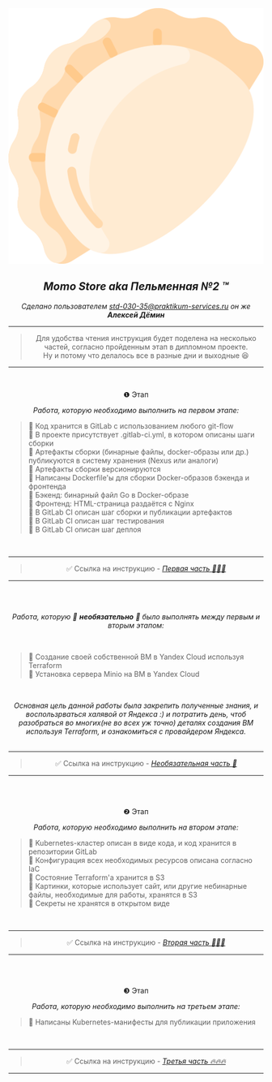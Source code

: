 
<div align="center"> 

![](/images/logo.png)  

##  *Momo Store aka Пельменная №2 &trade;* 



*Сделано пользователем *std-030-35@praktikum-services.ru* он же **Алексей Дёмин***



---

> Для удобства чтения инструкция будет поделена на несколько частей, согласно пройденным этап в дипломном проекте.  
Ну и потому что делалось все в разные дни и выходные 😆   
---  
<br>

</div>
<div align="center">

❶ Этап

*Работа, которую необходимо выполнить на первом этапе:*
<br>

</div>

> 🔎 Код хранится в GitLab с использованием любого git-flow  
> 🔎 В проекте присутствует .gitlab-ci.yml, в котором описаны шаги сборки  
> 🔎 Артефакты сборки (бинарные файлы, docker-образы или др.) публикуются в систему хранения (Nexus или аналоги)  
> 🔎 Артефакты сборки версионируются  
> 🔎 Написаны Dockerfile'ы для сборки Docker-образов бэкенда и фронтенда  
> 🔎 Бэкенд: бинарный файл Go в Docker-образе  
> 🔎 Фронтенд: HTML-страница раздаётся с Nginx  
> 🔎 В GitLab CI описан шаг сборки и публикации артефактов  
> 🔎 В GitLab CI описан шаг тестирования  
> 🔎 В GitLab CI описан шаг деплоя  

<br> 

<div align="center"> 

---  
> ✅ Ссылка на инструкцию -  *[Первая часть 🚀🚀🚀 ](./Readme/README-Stage-1.md)*  
---
</div>  

<br> <br> 

<div align="center">

*Работа, которую 🙈 **необязательно** 🙈 было выполнять между первым и вторым этапом:*  

<br>

</div>

> 🔎 Создание своей собственной ВМ в Yandex Cloud используя Terraform   
> 🔎 Установка сервера Minio на ВМ в Yandex Cloud  

<br>

<div align="center">

*Основная цель данной работы была закрепить полученные знания, и воспользрваться халявой от Яндекса :) и потратить день, чтоб разобраться во многих(не во всех уж точно) деталях создания ВМ используя Terraform, и ознакомиться с провайдером Яндекса.*
<br>
<br>

</div>

<div align="center"> 

---  
> ✅ Ссылка на инструкцию -  *[Необязательная часть 🌝](./Readme/README-Stage-1.5.md)*  
---
</div>  
<br><br>

<div align="center">

❷ Этап

*Работа, которую необходимо выполнить на втором этапе:*
<br>

</div>

> 🔎 Kubernetes-кластер описан в виде кода, и код хранится в репозитории GitLab   
> 🔎 Конфигурация всех необходимых ресурсов описана согласно IaC    
> 🔎 Состояние Terraform'а хранится в S3  
> 🔎 Картинки, которые использует сайт, или другие небинарные файлы, необходимые для работы, хранятся в S3   
> 🔎 Секреты не хранятся в открытом виде    

<br>

<div align="center"> 

---  
> ✅ Ссылка на инструкцию -  *[Вторая часть 🚀🚀🚀 ](./Readme/README-Stage-2.md)*  
---
</div> 

<br>

<br>

<div align="center">  

❸ Этап

*Работа, которую необходимо выполнить на третьем этапе:*
<br>

</div>

> 🔎 Написаны Kubernetes-манифесты для публикации приложения  
  
<br>

<div align="center"> 

---  
> ✅ Ссылка на инструкцию -  *[Третья часть 🔥🔥🔥 ](./Readme/README-Stage-3.md)*  
---
</div> 


